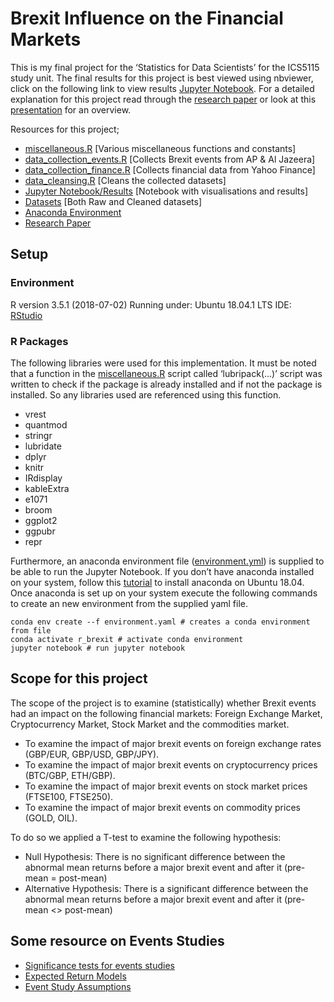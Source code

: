 # Brexit Influence on the Financial Markets
This is my final project for the ‘Statistics for Data Scientists’ for the ICS5115 study unit. The final results for this project is best viewed using nbviewer, click on the following link to view results [Jupyter Notebook](https://nbviewer.jupyter.org/github/achmand/datascience-brexit/blob/master/src/impact_of_major_brexit_events_on_various_financial_markets.ipynb). For a detailed explanation for this project read through the [research paper](https://github.com/achmand/datascience-brexit/blob/master/doc/Impact%20of%20major%20brexit%20events%20on%20various%20financial%20markets.pdf) or look at this [presentation](https://github.com/achmand/datascience-brexit/blob/master/doc/datascience-brexit.pdf) for an overview. 

Resources for this project;
* [miscellaneous.R](https://github.com/achmand/datascience-brexit/blob/master/src/miscellaneous.R) [Various miscellaneous functions and constants]
* [data_collection_events.R](https://github.com/achmand/datascience-brexit/blob/master/src/data_collection_events.R) [Collects Brexit events from AP & Al Jazeera]
* [data_collection_finance.R](https://github.com/achmand/datascience-brexit/blob/master/src/data_collection_finance.R) [Collects financial data from Yahoo Finance]
* [data_cleansing.R](https://github.com/achmand/datascience-brexit/blob/master/src/data_cleansing.R) [Cleans the collected datasets]
* [Jupyter Notebook/Results](https://github.com/achmand/datascience-brexit/blob/master/src/impact_of_major_brexit_events_on_various_financial_markets.ipynb) [Notebook with visualisations and results]
* [Datasets](https://github.com/achmand/datascience-brexit/tree/master/src/data) [Both Raw and Cleaned datasets]
* [Anaconda Environment](https://github.com/achmand/datascience-brexit/blob/master/src/environment.yml) 
* [Research Paper](https://github.com/achmand/datascience-brexit/blob/master/doc/Impact%20of%20major%20brexit%20events%20on%20various%20financial%20markets.pdf) 

## Setup
### Environment
R version 3.5.1 (2018-07-02)
Running under: Ubuntu 18.04.1 LTS
IDE: [RStudio](https://www.rstudio.com/) 

### R Packages
The following libraries were used for this implementation. It must be noted that a function in the [miscellaneous.R](https://github.com/achmand/datascience-brexit/blob/master/src/miscellaneous.R) script called ‘lubripack(...)’ script was written to check if the package is already installed and if not the package is installed. So any libraries used are referenced using this function. 
* vrest 
* quantmod
* stringr
* lubridate
* dplyr
* knitr
* IRdisplay
* kableExtra
* e1071
* broom
* ggplot2
* ggpubr
* repr

Furthermore, an anaconda environment file ([environment.yml](https://github.com/achmand/datascience-brexit/blob/master/src/environment.yml)) is supplied to be able to run the Jupyter Notebook. If you don’t have anaconda installed on your system, follow this [tutorial](https://www.digitalocean.com/community/tutorials/how-to-install-anaconda-on-ubuntu-18-04-quickstart) to install anaconda on Ubuntu 18.04. Once anaconda is set up on your system execute the following commands to create an new environment from the supplied yaml file.

```
conda env create --f environment.yaml # creates a conda environment from file
conda activate r_brexit # activate conda environment 
jupyter notebook # run jupyter notebook
```

## Scope for this project 
The scope of the project is to examine (statistically) whether Brexit events had an impact on the following financial markets: Foreign Exchange Market, Cryptocurrency Market, Stock Market and the commodities market. 

*  To examine the impact of major brexit events on foreign exchange rates (GBP/EUR, GBP/USD, GBP/JPY). 
*  To examine the impact of major brexit events on cryptocurrency prices (BTC/GBP, ETH/GBP). 
*  To examine the impact of major brexit events on stock market prices (FTSE100, FTSE250). 
*  To examine the impact of major brexit events on commodity prices (GOLD, OIL).

To do so we applied a T-test to examine the following hypothesis: 
* Null Hypothesis: There is no significant difference between the abnormal mean returns before a major brexit event and after it (pre-mean = post-mean)
* Alternative Hypothesis: There is a significant difference between the abnormal mean returns before a major brexit event and after it (pre-mean <> post-mean)

## Some resource on Events Studies 
* [Significance tests for events studies](https://www.eventstudytools.com/significance-tests)
* [Expected Return Models](https://www.eventstudytools.com/expected-return-models)
* [Event Study Assumptions](https://www.eventstudytools.com/assumptions-event-study-methodology)



